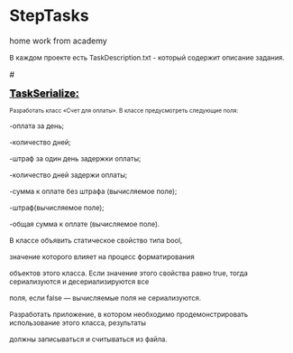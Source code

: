 # StepTasks
home work from academy
<p><span style="font-size: 12px;">В каждом проекте есть TaskDescription.txt - который содержит описание задания.</span></p>
#<p><span style="font-size: 18px; text-shadow: rgba(136, 136, 136, 0.8) 1px 1px 2px;"><strong><span style="color: rgb(0, 0, 0);"><u>TaskSerialize:</u></span></strong></span></p>
<p><span style="font-size: 10px;">Разработать класс &laquo;Счет для оплаты&raquo;. В классе предусмотреть следующие поля:</span></p>
<p><span style="font-size: 12px;">-оплата за день;</span></p>
<p><span style="font-size: 12px;">-количество дней;</span></p>
<p><span style="font-size: 12px;">-штраф за один день задержки оплаты;</span></p>
<p><span style="font-size: 12px;">-количество дней задержи оплаты;</span></p>
<p><span style="font-size: 12px;">-сумма к оплате без штрафа (вычисляемое поле);</span></p>
<p><span style="font-size: 12px;">-штраф(вычисляемое поле);</span></p>
<p><span style="font-size: 12px;">-общая сумма к оплате (вычисляемое поле).</span></p>
<p><span style="font-size: 12px;">В классе объявить статическое свойство типа bool,</span></p>
<p><span style="font-size: 12px;">значение которого влияет на процесс форматирования</span></p>
<p><span style="font-size: 12px;">объектов этого класса. Если значение этого свойства равно true, тогда сериализуются и десериализируются все</span></p>
<p><span style="font-size: 12px;">поля, если false &mdash; вычисляемые поля не сериализуются.</span></p>
<p><span style="font-size: 12px;">Разработать приложение, в котором необходимо продемонстрировать использование этого класса, результаты</span></p>
<p><span style="font-size: 12px;">должны записываться и считываться из файла.</span></p>
